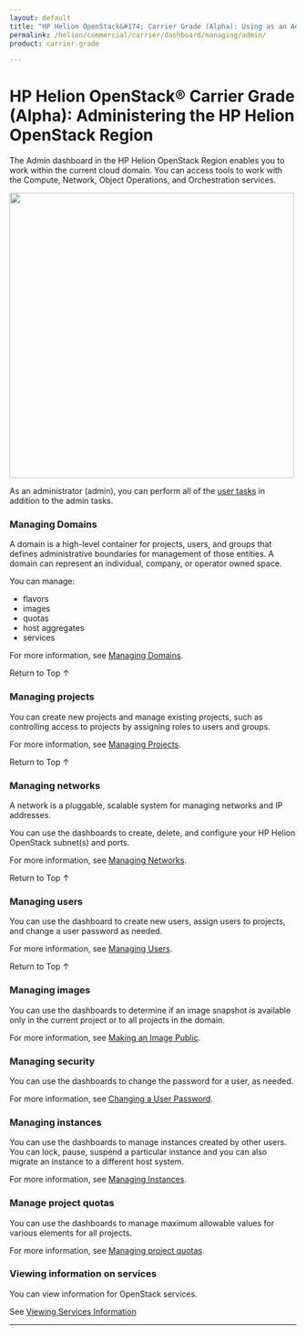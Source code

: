 ```yaml
---
layout: default
title: "HP Helion OpenStack&#174; Carrier Grade (Alpha): Using as an Admin User"
permalink: /helion/commercial/carrier/dashboard/managing/admin/
product: carrier-grade

---
```

<!--UNDER REVISION-->

<script>

function PageRefresh {
onLoad="window.refresh"
}

PageRefresh();

</script>

<!--
<p style="font-size: small;"> <a href="/helion/commercial/carrier/ga1/install/">&#9664; PREV</a> | <a href="/helion/commercial/carrier/ga1/install-overview/">&#9650; UP</a> | <a href="/helion/commercial/carrier/ga1/">NEXT &#9654;</a></p> 
-->

# HP Helion OpenStack&#174; Carrier Grade (Alpha): Administering the HP Helion OpenStack Region

The Admin dashboard in the HP Helion OpenStack Region enables you to work within the current cloud domain. You can access tools to work with the Compute, Network, Object Operations, and Orchestration services.

<img src="media/HorizonUI_Admin_beta" alt="" width="500" />

As an administrator (admin), you can perform all of the [user tasks](/helion/commercial/carrier/dashboard/managing/nonadmin/) in addition to the admin tasks.


### Managing Domains ###

A domain is a high-level container for projects, users, and groups that defines administrative boundaries for management of those entities. A domain can represent an individual, company, or operator owned space. 

You can manage:

* flavors
* images
* quotas
* host aggregates
* services

For more information, see [Managing Domains](/helion/commercial/carrier/dashboard/managing/domains/).

<a href="#top" style="padding:14px 0px 14px 0px; text-decoration: none;"> Return to Top &#8593; </a>


### Managing projects ###

You can create new projects and manage existing projects, such as controlling access to projects by assigning roles to users and groups.

For more information, see [Managing Projects](/helion/commercial/carrier/dashboard/managing/projects/).

<a href="#top" style="padding:14px 0px 14px 0px; text-decoration: none;"> Return to Top &#8593; </a>


### Managing networks ###

A network is a pluggable, scalable system for managing networks and IP addresses.

You can use the dashboards to create, delete, and configure your HP Helion OpenStack subnet(s) and ports.

For more information, see [Managing Networks](/helion/commercial/carrier/dashboard/managing/networks/).

<a href="#top" style="padding:14px 0px 14px 0px; text-decoration: none;"> Return to Top &#8593; </a>


### Managing users ###

You can use the dashboard to create new users, assign users to projects, and change a user password as needed.

For more information, see [Managing Users](/helion/commercial/carrier/dashboard/managing/users/).

<a href="#top" style="padding:14px 0px 14px 0px; text-decoration: none;"> Return to Top &#8593; </a>

### Managing images ###

You can use the dashboards to determine if an image snapshot is available only in the current project or to all projects in the domain. 

For more information, see [Making an Image Public](/helion/commercial/carrier/dashboard/managing/images/public/).

### Managing security ###

You can use the dashboards to change the password for a user, as needed. 

For more information, see [Changing a User Password](/helion/commercial/carrier/dashboard/managing/users/password/change/).

<!-- Not  in UI yet
### Managing roles ###

You can use the dashboard to define user roles that can be used to control access to projects and domains. 

For more information, see [Managing Roles](/helion/commercial/carrier/dashboard/managing/roles/).

<a href="#top" style="padding:14px 0px 14px 0px; text-decoration: none;"> Return to Top &#8593; </a>
-->

### Managing instances ###

You can use the dashboards to manage instances created by other users. You can lock, pause, suspend a particular instance and you can also migrate an instance to a different host system.

For more information, see [Managing Instances](/helion/commercial/carrier/dashboard/instances/).

### Manage project quotas ###

You can use the dashboards to manage maximum allowable values for various elements for all projects.

For more information, see [Managing project quotas](/helion/commercial/carrier/dashboard/managing/quotas/).

### Viewing information on services

You can view information for OpenStack services.

See [Viewing Services Information](/helion/commercial/carrier/dashboard/managing/system-info/)


----

